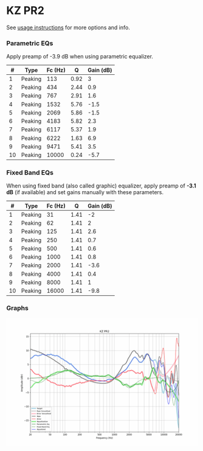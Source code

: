 # KZ PR2
See [usage instructions](https://github.com/jaakkopasanen/AutoEq#usage) for more options and info.

### Parametric EQs
Apply preamp of -3.9 dB when using parametric equalizer.

|   # | Type    |   Fc (Hz) |    Q |   Gain (dB) |
|-----|---------|-----------|------|-------------|
|   1 | Peaking |       113 | 0.92 |         3   |
|   2 | Peaking |       434 | 2.44 |         0.9 |
|   3 | Peaking |       767 | 2.91 |         1.6 |
|   4 | Peaking |      1532 | 5.76 |        -1.5 |
|   5 | Peaking |      2069 | 5.86 |        -1.5 |
|   6 | Peaking |      4183 | 5.82 |         2.3 |
|   7 | Peaking |      6117 | 5.37 |         1.9 |
|   8 | Peaking |      6222 | 1.63 |         6.9 |
|   9 | Peaking |      9471 | 5.41 |         3.5 |
|  10 | Peaking |     10000 | 0.24 |        -5.7 |

### Fixed Band EQs
When using fixed band (also called graphic) equalizer, apply preamp of **-3.1 dB** (if available) and set gains manually with these parameters.

|   # | Type    |   Fc (Hz) |    Q |   Gain (dB) |
|-----|---------|-----------|------|-------------|
|   1 | Peaking |        31 | 1.41 |        -2   |
|   2 | Peaking |        62 | 1.41 |         2   |
|   3 | Peaking |       125 | 1.41 |         2.6 |
|   4 | Peaking |       250 | 1.41 |         0.7 |
|   5 | Peaking |       500 | 1.41 |         0.6 |
|   6 | Peaking |      1000 | 1.41 |         0.8 |
|   7 | Peaking |      2000 | 1.41 |        -3.6 |
|   8 | Peaking |      4000 | 1.41 |         0.4 |
|   9 | Peaking |      8000 | 1.41 |         1   |
|  10 | Peaking |     16000 | 1.41 |        -9.8 |

### Graphs
![](./KZ%20PR2.png)
